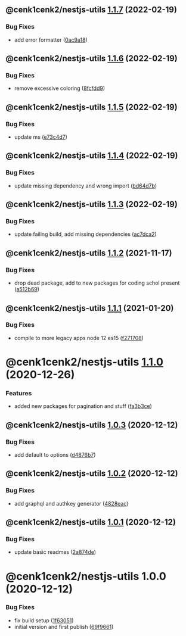 ## @cenk1cenk2/nestjs-utils [1.1.7](https://github.com/cenk1cenk2/nestjs-tools/compare/@cenk1cenk2/nestjs-utils@1.1.6...@cenk1cenk2/nestjs-utils@1.1.7) (2022-02-19)

### Bug Fixes

- add error formatter ([0ac9a18](https://github.com/cenk1cenk2/nestjs-tools/commit/0ac9a18c376a00502a0d4ce14f993a0bc61d74ee))

## @cenk1cenk2/nestjs-utils [1.1.6](https://github.com/cenk1cenk2/nestjs-tools/compare/@cenk1cenk2/nestjs-utils@1.1.5...@cenk1cenk2/nestjs-utils@1.1.6) (2022-02-19)

### Bug Fixes

- remove excessive coloring ([8fcfdd9](https://github.com/cenk1cenk2/nestjs-tools/commit/8fcfdd930a31765ec8d19d89c600e0184d341f65))

## @cenk1cenk2/nestjs-utils [1.1.5](https://github.com/cenk1cenk2/nestjs-tools/compare/@cenk1cenk2/nestjs-utils@1.1.4...@cenk1cenk2/nestjs-utils@1.1.5) (2022-02-19)

### Bug Fixes

- update ms ([e73c4d7](https://github.com/cenk1cenk2/nestjs-tools/commit/e73c4d7266b3fa6cb1d4c215c06583eccb223320))

## @cenk1cenk2/nestjs-utils [1.1.4](https://github.com/cenk1cenk2/nestjs-tools/compare/@cenk1cenk2/nestjs-utils@1.1.3...@cenk1cenk2/nestjs-utils@1.1.4) (2022-02-19)

### Bug Fixes

- update missing dependency and wrong import ([bd64d7b](https://github.com/cenk1cenk2/nestjs-tools/commit/bd64d7b888c77b255e8f118d4c42723597671fac))

## @cenk1cenk2/nestjs-utils [1.1.3](https://github.com/cenk1cenk2/nestjs-tools/compare/@cenk1cenk2/nestjs-utils@1.1.2...@cenk1cenk2/nestjs-utils@1.1.3) (2022-02-19)

### Bug Fixes

- update failing build, add missing dependencies ([ac7dca2](https://github.com/cenk1cenk2/nestjs-tools/commit/ac7dca229dfa99b19fd825d89687f7219950d37f))

## @cenk1cenk2/nestjs-utils [1.1.2](https://github.com/cenk1cenk2/nestjs-tools/compare/@cenk1cenk2/nestjs-utils@1.1.1...@cenk1cenk2/nestjs-utils@1.1.2) (2021-11-17)

### Bug Fixes

- drop dead package, add to new packages for coding schol present ([a512b69](https://github.com/cenk1cenk2/nestjs-tools/commit/a512b69aed6dcaeb91113bba1d45933da5fd665c))

## @cenk1cenk2/nestjs-utils [1.1.1](https://github.com/cenk1cenk2/nestjs-tools/compare/@cenk1cenk2/nestjs-utils@1.1.0...@cenk1cenk2/nestjs-utils@1.1.1) (2021-01-20)

### Bug Fixes

- compile to more legacy apps node 12 es15 ([f271708](https://github.com/cenk1cenk2/nestjs-tools/commit/f27170886addb0eae7837816a45b2267fc658abe))

# @cenk1cenk2/nestjs-utils [1.1.0](https://github.com/cenk1cenk2/nestjs-tools/compare/@cenk1cenk2/nestjs-utils@1.0.3...@cenk1cenk2/nestjs-utils@1.1.0) (2020-12-26)

### Features

- added new packages for pagination and stuff ([fa3b3ce](https://github.com/cenk1cenk2/nestjs-tools/commit/fa3b3ce8aa301e791b7131ed3cd6ee6280ef0ff0))

## @cenk1cenk2/nestjs-utils [1.0.3](https://github.com/cenk1cenk2/nestjs-tools/compare/@cenk1cenk2/nestjs-utils@1.0.2...@cenk1cenk2/nestjs-utils@1.0.3) (2020-12-12)

### Bug Fixes

- add default to options ([d4876b7](https://github.com/cenk1cenk2/nestjs-tools/commit/d4876b7335725dccaebbd735f10d3540df6bea1c))

## @cenk1cenk2/nestjs-utils [1.0.2](https://github.com/cenk1cenk2/nestjs-tools/compare/@cenk1cenk2/nestjs-utils@1.0.1...@cenk1cenk2/nestjs-utils@1.0.2) (2020-12-12)

### Bug Fixes

- add graphql and authkey generator ([4828eac](https://github.com/cenk1cenk2/nestjs-tools/commit/4828eaccf5690ae2c9f1d7d022eeecde6979f7aa))

## @cenk1cenk2/nestjs-utils [1.0.1](https://github.com/cenk1cenk2/nestjs-tools/compare/@cenk1cenk2/nestjs-utils@1.0.0...@cenk1cenk2/nestjs-utils@1.0.1) (2020-12-12)

### Bug Fixes

- update basic readmes ([2a874de](https://github.com/cenk1cenk2/nestjs-tools/commit/2a874de8c91b9c30bff02851488c5f1d2de1e312))

# @cenk1cenk2/nestjs-utils 1.0.0 (2020-12-12)

### Bug Fixes

- fix build setup ([1f63051](https://github.com/cenk1cenk2/nestjs-tools/commit/1f6305118bf5d23d3f7ca45e9bd7c5cc8f3a452d))
- initial version and first publish ([69f9661](https://github.com/cenk1cenk2/nestjs-tools/commit/69f96619ac6f8dd32b045b6aa0c5c98557191915))
